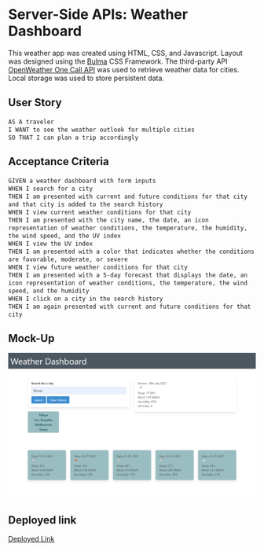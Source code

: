 # Server-Side APIs: Weather Dashboard

This weather app was created using HTML, CSS, and Javascript. Layout was designed using the [Bulma](https://bulma.io/) CSS Framework.
The third-party API [OpenWeather One Call API](https://openweathermap.org/api/one-call-api) was used to retrieve weather data for cities. Local storage was used to store persistent data. 

## User Story

```
AS A traveler
I WANT to see the weather outlook for multiple cities
SO THAT I can plan a trip accordingly
```

## Acceptance Criteria

```
GIVEN a weather dashboard with form inputs
WHEN I search for a city
THEN I am presented with current and future conditions for that city and that city is added to the search history
WHEN I view current weather conditions for that city
THEN I am presented with the city name, the date, an icon representation of weather conditions, the temperature, the humidity, the wind speed, and the UV index
WHEN I view the UV index
THEN I am presented with a color that indicates whether the conditions are favorable, moderate, or severe
WHEN I view future weather conditions for that city
THEN I am presented with a 5-day forecast that displays the date, an icon representation of weather conditions, the temperature, the wind speed, and the humidity
WHEN I click on a city in the search history
THEN I am again presented with current and future conditions for that city
```

## Mock-Up

![Screenshot of the weather app](./assets/screencapture-file-C-weatherappv2-index-html-2021-07-18-20_56_46.png)

## Deployed link 
[Deployed Link](https://amirene.github.io/weatherdashboard/)

